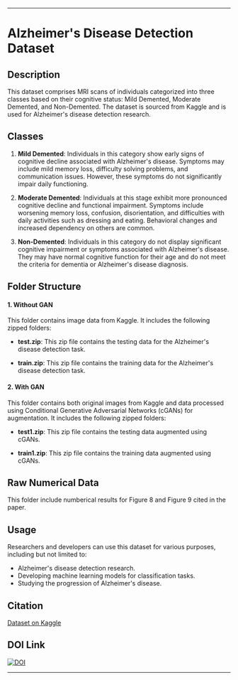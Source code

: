 
---

# Alzheimer's Disease Detection Dataset

## Description

This dataset comprises MRI scans of individuals categorized into three classes based on their cognitive status: Mild Demented, Moderate Demented, and Non-Demented. The dataset is sourced from Kaggle and is used for Alzheimer's disease detection research. 

## Classes

1. **Mild Demented**: Individuals in this category show early signs of cognitive decline associated with Alzheimer's disease. Symptoms may include mild memory loss, difficulty solving problems, and communication issues. However, these symptoms do not significantly impair daily functioning.

2. **Moderate Demented**: Individuals at this stage exhibit more pronounced cognitive decline and functional impairment. Symptoms include worsening memory loss, confusion, disorientation, and difficulties with daily activities such as dressing and eating. Behavioral changes and increased dependency on others are common.

3. **Non-Demented**: Individuals in this category do not display significant cognitive impairment or symptoms associated with Alzheimer's disease. They may have normal cognitive function for their age and do not meet the criteria for dementia or Alzheimer's disease diagnosis.

## Folder Structure 

#### 1. Without GAN

This folder contains image data from Kaggle. It includes the following zipped folders:

- **test.zip**: This zip file contains the testing data for the Alzheimer's disease detection task.

- **train.zip**: This zip file contains the training data for the Alzheimer's disease detection task.

#### 2. With GAN

This folder contains both original images from Kaggle and data processed using Conditional Generative Adversarial Networks (cGANs) for augmentation. It includes the following zipped folders:

- **test1.zip**: This zip file contains the testing data augmented using cGANs.

- **train1.zip**: This zip file contains the training data augmented using cGANs.

## Raw Numerical Data

This folder include numberical results for Figure 8 and Figure 9 cited in the paper.


## Usage

Researchers and developers can use this dataset for various purposes, including but not limited to:
- Alzheimer's disease detection research.
- Developing machine learning models for classification tasks.
- Studying the progression of Alzheimer's disease.

## Citation
[Dataset on Kaggle](https://www.kaggle.com/datasets/yasserhessein/dataset-alzheimer)

## DOI Link

[![DOI](https://zenodo.org/badge/784069127.svg)](https://zenodo.org/doi/10.5281/zenodo.10947536)

---
